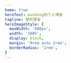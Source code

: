 ```yaml
---
home: true
heroText: wusheng的个人博客
tagline: 厚积薄发
heroImageStyle: {
  maxWidth: '600px',
  width: '100%',
  display: block,
  margin: '9rem auto 2rem',
  borderRadius: '1rem',
}
---
```

